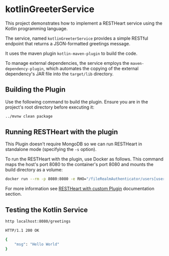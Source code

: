 # kotlinGreeterService

This project demonstrates how to implement a RESTHeart service using the Kotlin programming language.

The service, named `kotlinGreeterService` provides a simple RESTful endpoint that returns a JSON-formatted greetings message.

It uses the maven plugin `kotlin-maven-plugin` to build the code.

To manage external dependencies, the service employs the `maven-dependency-plugin`, which automates the copying of the external dependency's JAR file into the `target/lib` directory.

## Building the Plugin

Use the following command to build the plugin. Ensure you are in the project's root directory before executing it:

```bash
../mvnw clean package
```

## Running RESTHeart with the plugin

This Plugin doesn't require MongoDB so we can run RESTHeart in standalone mode (specifying the `-s` option).

To run the RESTHeart with the plugin, use Docker as follows. This command maps the host's port 8080 to the container's port 8080 and mounts the build directory as a volume:

```bash
docker run --rm -p 8080:8080 -e RHO="/fileRealmAuthenticator/users[userid='admin']/password->'secret';/http-listener/host->'0.0.0.0'" -v ./target:/opt/restheart/plugins/custom softinstigate/restheart:latest -s
```

For more information see [RESTHeart with custom Plugin](https://restheart.org/docs/setup-with-docker#run-restheart-with-custom-plugin) documentation section.

## Testing the Kotlin Service


```bash
http localhost:8080/greetings

HTTP/1.1 200 OK

{
    "msg": "Hello World"
}
```

